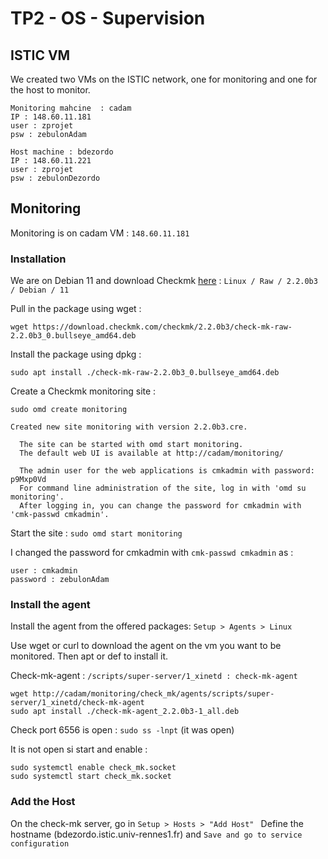 # TP2 - OS - Supervision

## ISTIC VM
We created two VMs on the ISTIC network, one for monitoring and one for the host to monitor.
```
Monitoring mahcine  : cadam
IP : 148.60.11.181
user : zprojet
psw : zebulonAdam

Host machine : bdezordo
IP : 148.60.11.221
user : zprojet
psw : zebulonDezordo
```

## Monitoring

Monitoring is on cadam VM : `148.60.11.181`

### Installation

We are on Debian 11 and download Checkmk [here](https://checkmk.com/download?method=cmk&edition=cre&version=2.2.0b3&platform=debian&os=bullseye&type=cmk) : 
`Linux / Raw / 2.2.0b3 / Debian / 11`

Pull in the package using wget :

`wget https://download.checkmk.com/checkmk/2.2.0b3/check-mk-raw-2.2.0b3_0.bullseye_amd64.deb`

Install the package using dpkg :

`sudo apt install ./check-mk-raw-2.2.0b3_0.bullseye_amd64.deb`

Create a Checkmk monitoring site :

`sudo omd create monitoring`
```
Created new site monitoring with version 2.2.0b3.cre.

  The site can be started with omd start monitoring.
  The default web UI is available at http://cadam/monitoring/

  The admin user for the web applications is cmkadmin with password: p9Mxp0Vd
  For command line administration of the site, log in with 'omd su monitoring'.
  After logging in, you can change the password for cmkadmin with 'cmk-passwd cmkadmin'.
```

Start the site : `sudo omd start monitoring`
 
I changed the password for cmkadmin with `cmk-passwd cmkadmin` as :
```
user : cmkadmin
password : zebulonAdam
```
### Install the agent

Install the agent from the offered packages: `Setup > Agents > Linux`

Use wget or curl to download the agent on the vm you want to be monitored. Then apt or def to install it.

Check-mk-agent : `/scripts/super-server/1_xinetd : check-mk-agent`

```
wget http://cadam/monitoring/check_mk/agents/scripts/super-server/1_xinetd/check-mk-agent
sudo apt install ./check-mk-agent_2.2.0b3-1_all.deb
```

Check port 6556 is open :  `sudo ss -lnpt` (it was open)

It is not open si start and enable :
```
sudo systemctl enable check_mk.socket
sudo systemctl start check_mk.socket
```

### Add the Host

On the check-mk server, go in `Setup > Hosts > "Add Host" `
Define the hostname (bdezordo.istic.univ-rennes1.fr) and `Save and go to service configuration`



